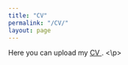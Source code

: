 ```yaml
---
title: "CV"
permalink: "/CV/"
layout: page
---
```


<p> Here you can upload my <a href="[https://mohammadi-maryam.github.io/CV-Mohammadi.pdf">  CV  </a>. <\p>
